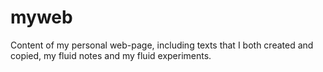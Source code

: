 myweb
=====

Content of my personal web-page, including texts that I both created and 
copied, my fluid notes and my fluid experiments.

